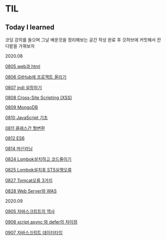 # TIL
## Today I learned
코딩 강의를 들으며 그날  배운것을 정리해보는 공간
작성 완료 후 깃허브에 커밋해서 잔디밭을 가꿔보자


2020.08


[0805 web과 html](https://github.com/danny-L1/TIL/blob/master/0805.md)

[0806 GitHub에 프로젝트 올리기](https://github.com/danny-L1/TIL/blob/master/0806.md)

[0807 jndi 설정하기](https://github.com/danny-L1/TIL/blob/master/0807.md)

[0808 Cross-Site Scripting (XSS)](https://github.com/danny-L1/TIL/blob/master/0808.md)

[0809 MongoDB](https://github.com/danny-L1/TIL/blob/master/0809.md)

[0810 JavaScript 기초](https://github.com/danny-L1/TIL/blob/master/0810.md)

[0811 클래스간 형변환](https://github.com/danny-L1/TIL/blob/master/0811.md)

[0812 ES6](https://github.com/danny-L1/TIL/blob/master/0812.md)

[0814 머신러닝](https://github.com/danny-L1/TIL/blob/master/0814.md)

[0824 Lombok설치하고 코드줄이기](https://github.com/danny-L1/TIL/blob/master/0824.md)

[0825 Lombok설치후 STS실행오류](https://github.com/danny-L1/TIL/blob/master/0825.md)

[0827 Tomcat오류 3가지](https://github.com/danny-L1/TIL/blob/master/0827.md)

[0828 Web Server와 WAS](https://github.com/danny-L1/TIL/blob/master/0828.md)


2020.09


[0905 자바스크립트의 역사](https://github.com/danny-L1/TIL/blob/master/0905.md)

[0906 script async 와 defer의 차이점](https://github.com/danny-L1/TIL/blob/master/0906.md)

[0907 자바스크립트 데이터타입](https://github.com/danny-L1/TIL/blob/master/0907.md)

